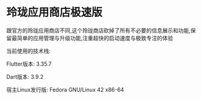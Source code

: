 # 玲珑应用商店极速版

跟官方的玲珑应用商店不同,这个玲珑商店砍掉了所有不必要的信息展示和功能,保留最简单的应用管理与升级功能,注重超快的启动速度与极致专注的体验

当前使用的技术栈:

Flutter版本: 3.35.7

Dart版本: 3.9.2

宿主Linux发行版: Fedora GNU/Linux 42 x86-64
